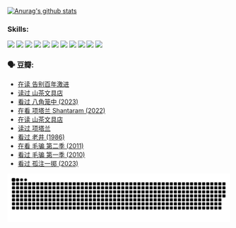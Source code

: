
[![Anurag's github stats](https://github-readme-stats.vercel.app/api?username=w940853815)](https://github.com/anuraghazra/github-readme-stats)

### Skills:

<code><img height="32" src="https://cdn.jsdelivr.net/npm/simple-icons@v5/icons/python.svg"></code>
<code><img height="32" src="https://cdn.jsdelivr.net/npm/simple-icons@v5/icons/javascript.svg"></code>
<code><img height="32" src="https://cdn.jsdelivr.net/npm/simple-icons@v5/icons/django.svg"></code>
<code><img height="32" src="https://cdn.jsdelivr.net/npm/simple-icons@v5/icons/flask.svg"></code>
<code><img height="32" src="https://cdn.jsdelivr.net/npm/simple-icons@v5/icons/vuetify.svg"></code>
<code><img height="32" src="https://cdn.jsdelivr.net/npm/simple-icons@v5/icons/git.svg"></code>
<code><img height="32" src="https://cdn.jsdelivr.net/npm/simple-icons@v5/icons/docker.svg"></code>
<code><img height="32" src="https://cdn.jsdelivr.net/npm/simple-icons@v5/icons/postgresql.svg"></code>
<code><img height="32" src="https://cdn.jsdelivr.net/npm/simple-icons@v5/icons/elasticsearch.svg"></code>
<code><img height="32" src="https://cdn.jsdelivr.net/npm/simple-icons@v5/icons/macos.svg"></code>
<code><img height="32" src="https://cdn.jsdelivr.net/npm/simple-icons@v5/icons/linux.svg"></code>

### 🗣 豆瓣:

<!-- DOUBAN-ACTIVITIES:START -->
- [在读 告别百年激进](https://www.douban.com/people/136069238/status/4374953075/?_i=95032004)
- [读过 山茶文具店](https://www.douban.com/people/136069238/status/4374952154/?_i=95032004)
- [看过 八角笼中‎ (2023)](https://www.douban.com/people/136069238/status/4367541707/?_i=95032004)
- [在看 项塔兰 Shantaram‎ (2022)](https://www.douban.com/people/136069238/status/4365497032/?_i=95032004)
- [在读 山茶文具店](https://www.douban.com/people/136069238/status/4364620725/?_i=95032004)
- [读过 项塔兰](https://www.douban.com/people/136069238/status/4364620288/?_i=95032004)
- [看过 老井‎ (1986)](https://www.douban.com/people/136069238/status/4362366672/?_i=95032004)
- [在看 毛骗 第二季‎ (2011)](https://www.douban.com/people/136069238/status/4355752869/?_i=95032004)
- [看过 毛骗 第一季‎ (2010)](https://www.douban.com/people/136069238/status/4355752667/?_i=95032004)
- [看过 孤注一掷‎ (2023)](https://www.douban.com/people/136069238/status/4354774568/?_i=95032004)
<!-- DOUBAN-ACTIVITIES:END -->


![Snake animation](https://raw.githubusercontent.com/w940853815/w940853815/output/github-contribution-grid-snake.svg)

<!--
**w940853815/w940853815** is a ✨ _special_ ✨ repository because its `README.md` (this file) appears on your GitHub profile.

Here are some ideas to get you started:

- 🔭 I’m currently working on ...
- 🌱 I’m currently learning ...
- 👯 I’m looking to collaborate on ...
- 🤔 I’m looking for help with ...
- 💬 Ask me about ...
- 📫 How to reach me: ...
- 😄 Pronouns: ...
- ⚡ Fun fact: ...
-->
